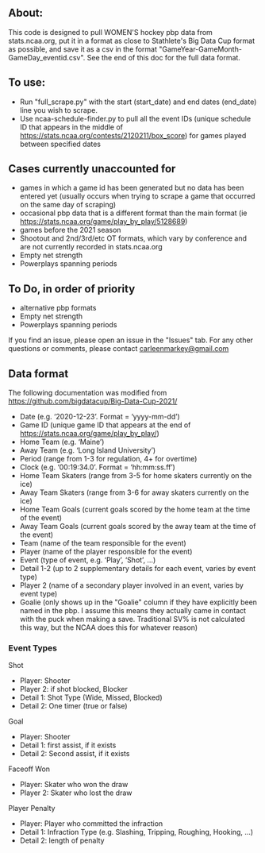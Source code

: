 ## About:
This code is designed to pull WOMEN'S hockey pbp data from stats.ncaa.org, put it
in a format as close to Stathlete's Big Data Cup format as possible, and save it as a csv in the format
"GameYear-GameMonth-GameDay_eventid.csv". See the end of this doc for the full data format.

## To use:
- Run "full_scrape.py" with the start (start_date) and end dates (end_date) line you wish to scrape.
- Use ncaa-schedule-finder.py to pull all the event IDs (unique schedule ID that appears in the middle
of https://stats.ncaa.org/contests/2120211/box_score) for games played between specified dates

## Cases currently unaccounted for
- games in which a game id has been generated but no data has been entered yet (usually occurs when trying to
scrape a game that occurred on the same day of scraping)
- occasional pbp data that is a different format than the main format (ie https://stats.ncaa.org/game/play_by_play/5128689)
- games before the 2021 season
- Shootout and 2nd/3rd/etc OT formats, which vary by conference and are not currently recorded in stats.ncaa.org
- Empty net strength
- Powerplays spanning periods

## To Do, in order of priority
- alternative pbp formats
- Empty net strength
- Powerplays spanning periods

If you find an issue, please open an issue in the "Issues" tab. For any other questions or comments,
please contact carleenmarkey@gmail.com

## Data format
The following documentation was modified from https://github.com/bigdatacup/Big-Data-Cup-2021/

- Date (e.g. ‘2020-12-23’. Format = ‘yyyy-mm-dd’)
- Game ID (unique game ID that appears at the end of https://stats.ncaa.org/game/play_by_play/)
- Home Team (e.g. ‘Maine’)
- Away Team (e.g. ‘Long Island University’)
- Period (range from 1-3 for regulation, 4+ for overtime)
- Clock (e.g. ‘00:19:34.0’. Format = ‘hh:mm:ss.ff’)
- Home Team Skaters (range from 3-5 for home skaters currently on the ice)
- Away Team Skaters (range from 3-6 for away skaters currently on the ice)
- Home Team Goals (current goals scored by the home team at the time of the event)
- Away Team Goals (current goals scored by the away team at the time of the event)
- Team (name of the team responsible for the event)
- Player (name of the player responsible for the event)
- Event (type of event, e.g. ‘Play’, ‘Shot’, …)
- Detail 1-2 (up to 2 supplementary details for each event, varies by event type)
- Player 2 (name of a secondary player involved in an event, varies by event type)
- Goalie (only shows up in the "Goalie" column if they have explicitly been named in the pbp. I assume this means they actually came in contact with the puck when making a save. Traditional SV% is not calculated this way, but the NCAA does this for whatever reason)

### Event Types
Shot
- Player: Shooter
- Player 2: if shot blocked, Blocker
- Detail 1: Shot Type (Wide, Missed, Blocked)
- Detail 2: One timer (true or false)

Goal
- Player: Shooter
- Detail 1: first assist, if it exists
- Detail 2: Second assist, if it exists

Faceoff Won
- Player: Skater who won the draw
- Player 2: Skater who lost the draw

Player Penalty
- Player: Player who committed the infraction
- Detail 1: Infraction Type (e.g. Slashing, Tripping, Roughing, Hooking, ...)
- Detail 2: length of penalty
